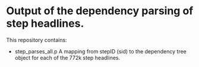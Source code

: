 # Output of the dependency parsing of step headlines.

This repository contains:  
- step_parses_all.p  A mapping from stepID (sid) to the dependency tree object for each of the 772k step 
headlines.
